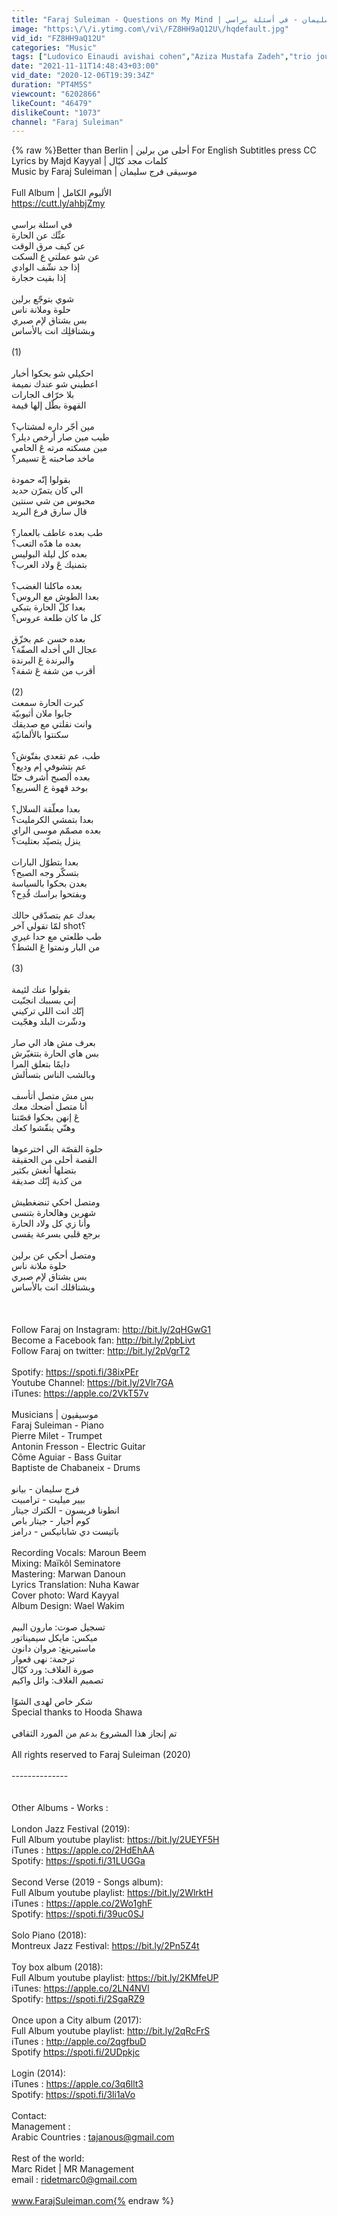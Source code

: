 ```yaml
---
title: "Faraj Suleiman - Questions on My Mind | فرج سليمان - في أسئلة براسي"
image: "https:\/\/i.ytimg.com\/vi\/FZ8HH9aQ12U\/hqdefault.jpg"
vid_id: "FZ8HH9aQ12U"
categories: "Music"
tags: ["‏Ludovico Einaudi avishai cohen","Aziza Mustafa Zadeh","trio joubran"]
date: "2021-11-11T14:48:43+03:00"
vid_date: "2020-12-06T19:39:34Z"
duration: "PT4M5S"
viewcount: "6202866"
likeCount: "46479"
dislikeCount: "1073"
channel: "Faraj Suleiman"
---
```

{% raw %}Better than Berlin | أحلى من برلين                                                                  For English Subtitles press CC<br />Lyrics by Majd Kayyal | كلمات مجد كيّال<br />Music by Faraj Suleiman | موسيقى فرج سليمان  <br /><br />Full Album | الألبوم الكامل <br /><a rel="nofollow" target="blank" href="https://cutt.ly/ahbjZmy">https://cutt.ly/ahbjZmy</a> <br /><br />في اسئلة براسي<br />عنِّك عن الحارة<br />عن كيف مرق الوقت<br />عن شو عملتي ع السكت<br />إذا جد نشّف الوادي<br />إذا بقيت حجارة<br /> <br />شوي بتوجّع برلين<br />حلوة وملانة ناس<br />بس بشتاق لإم صبري<br />وبشتاقلِك انت بالأساس<br /> <br />(1)<br /> <br />احكيلي شو بحكوا أخبار<br />اعطيني شو عندك نميمة<br />بلا خرّاف الجارات<br />القهوة بطّل إلها قيمة<br /> <br />مين أجّر داره لمشتاپ؟<br />طيب مين صار أرخص ديلر؟<br />مين مسكته مرته عَ الحامي<br />ماخد صاحبته عَ تسيمر؟<br /> <br />بقولوا إنّه حمودة<br />الي كان يتمرّن حديد<br />محبوس من شي سنتين<br />قال سارق فرع البريد<br /> <br />طب بعده عاطف بالعمار؟<br />بعده ما هدّه التعب؟<br />بعده كل ليلة البوليس<br />بتمنيك عَ ولاد العرب؟<br /> <br />بعده ماكلنا الغضب؟<br />بعدا الطوش مع الروس؟<br />بعدا كلّ الحارة بتبكي<br />كل ما كان طلعة عروس؟<br /> <br />بعده حسن عم بخزّق<br />عجال الي أخدله الصفّة؟<br />والبرندة عَ البرندة<br />أقرب من شفة عَ شفة؟<br /> <br />(2)<br />كبرت الحارة سمعت<br />جابوا ملان أثيوبيّة<br />وانت نقلتي مع صديقك<br />سكنتوا بالألمانيّة<br /> <br />طب، عم تقعدي بفتّوش؟<br />عم بتشوفي إم وديع؟<br />بعده ألصبح أشرف حنّا<br />بوخد قهوة ع السريع؟<br /> <br />بعدا معلّقة السلال؟<br />بعدا بتمشي الكرمليت؟<br />بعده مصمّم موسى الراي<br />ينزل يتصيّد بعتليت؟<br /> <br />بعدا بتطوّل البارات<br />بتسكّر وجه الصبح؟<br />بعدن بحكوا بالسياسة<br />وبفتحوا براسك قُدِح؟<br /> <br />بعدك عم بتصدّقي حالك<br />لمّا تقولي آخر shot؟<br />طب طلعتي مع حدا غيري<br />من البار ونمتوا عَ الشط؟<br /> <br />(3)<br /> <br />بقولوا عنك لئيمة<br />إني بسببك انجنّيت<br />إنّك انت اللي تركيني<br />ودشّرت البلد وهجّيت<br /> <br />بعرف مش هاد الي صار<br />بس هاي الحارة بتتغيّرش<br />دايمًا بتعلق المرا<br />وبالشب الناس بتسألش<br /> <br />بس مش متصل أتأسف<br />أنا متصل أضحك معك<br />عَ إنهن بحكوا قصّتنا<br />وهنّي ينقّشوا كعك<br /> <br />حلوة القصّة الي اخترعوها<br />القصة أحلى من الحقيقة<br />بتضلها أنغش بكثير<br />من كذبة إنّك صديقة<br /> <br />ومتصل احكي تنضغطيش<br />شهرين وهالحارة بتنسى<br />وأنا زي كل ولاد الحارة<br />برجع قلبي بسرعة يقسى<br /> <br />ومتصل أحكي عن برلين<br />حلوة ملانة ناس<br />بس بشتاق لإم صبري<br />وبشتاقلك انت بالأساس<br /><br /><br /><br />Follow Faraj on Instagram: <a rel="nofollow" target="blank" href="http://bit.ly/2qHGwG1">http://bit.ly/2qHGwG1</a><br />Become a Facebook fan: <a rel="nofollow" target="blank" href="http://bit.ly/2pbLivt">http://bit.ly/2pbLivt</a><br />Follow Faraj on twitter: <a rel="nofollow" target="blank" href="http://bit.ly/2pVgrT2">http://bit.ly/2pVgrT2</a><br /><br />Spotify: <a rel="nofollow" target="blank" href="https://spoti.fi/38ixPEr">https://spoti.fi/38ixPEr</a><br />Youtube Channel: <a rel="nofollow" target="blank" href="https://bit.ly/2Vlr7GA">https://bit.ly/2Vlr7GA</a><br />iTunes: <a rel="nofollow" target="blank" href="https://apple.co/2VkT57v">https://apple.co/2VkT57v</a><br /><br />Musicians | موسيقيون<br />Faraj Suleiman - Piano<br />Pierre Milet - Trumpet <br />Antonin Fresson - Electric Guitar<br />Côme Aguiar - Bass Guitar<br />Baptiste de Chabaneix - Drums<br /><br />فرج سليمان - بيانو<br />بيير ميليت - ترامبيت<br />انطونا فريسون - الكترك جيتار<br />كوم أجيار - جيتار باص<br />باتيست دي شابانيكس - درامز<br /><br />Recording Vocals: Maroun Beem<br />Mixing: Maïkôl Seminatore<br />Mastering: Marwan Danoun<br />Lyrics Translation: Nuha Kawar<br />Cover photo: Ward Kayyal<br />Album Design: Wael Wakim<br /><br />تسجيل صوت: مارون البيم<br />ميكس: مايكل سيميناتور<br />ماستيرينغ: مروان دانون<br />ترجمة: نهى قعوار<br />صورة الغلاف: ورد كيّال<br />تصميم الغلاف: وائل واكيم<br /><br />شكر خاص لهدى الشوّا<br />Special thanks to Hooda Shawa<br /><br />تم إنجاز هذا المشروع بدعم من المورد الثقافي<br /><br />All rights reserved to Faraj Suleiman (2020)<br /><br />--------------<br /><br /><br />Other Albums - Works : <br /><br />London Jazz Festival (2019):<br />Full Album youtube playlist:         <a rel="nofollow" target="blank" href="https://bit.ly/2UEYF5H">https://bit.ly/2UEYF5H</a><br />iTunes :             <a rel="nofollow" target="blank" href="https://apple.co/2HdEhAA">https://apple.co/2HdEhAA</a><br />Spotify:        <a rel="nofollow" target="blank" href="https://spoti.fi/31LUGGa">https://spoti.fi/31LUGGa</a><br /><br />Second Verse (2019 - Songs album): <br />Full Album youtube playlist:  <a rel="nofollow" target="blank" href="https://bit.ly/2WlrktH">https://bit.ly/2WlrktH</a><br />iTunes :       <a rel="nofollow" target="blank" href="https://apple.co/2Wo1ghF">https://apple.co/2Wo1ghF</a><br />Spotify:       <a rel="nofollow" target="blank" href="https://spoti.fi/39uc0SJ">https://spoti.fi/39uc0SJ</a><br /><br />Solo Piano (2018):<br />Montreux Jazz Festival:   <a rel="nofollow" target="blank" href="https://bit.ly/2Pn5Z4t">https://bit.ly/2Pn5Z4t</a><br /><br />Toy box album (2018):<br />Full Album youtube playlist:  <a rel="nofollow" target="blank" href="https://bit.ly/2KMfeUP">https://bit.ly/2KMfeUP</a><br />iTunes:       <a rel="nofollow" target="blank" href="https://apple.co/2LN4NVl">https://apple.co/2LN4NVl</a><br />Spotify:       <a rel="nofollow" target="blank" href="https://spoti.fi/2SgaRZ9">https://spoti.fi/2SgaRZ9</a><br /><br />Once upon a City album (2017):<br />Full Album youtube playlist:  <a rel="nofollow" target="blank" href="http://bit.ly/2qRcFrS">http://bit.ly/2qRcFrS</a><br />iTunes :       <a rel="nofollow" target="blank" href="http://apple.co/2qgfbuD">http://apple.co/2qgfbuD</a><br />Spotify       <a rel="nofollow" target="blank" href="https://spoti.fi/2UDpkjc">https://spoti.fi/2UDpkjc</a>   <br /> <br />Login (2014):<br />iTunes :       <a rel="nofollow" target="blank" href="https://apple.co/3q6llt3">https://apple.co/3q6llt3</a><br />Spotify:       <a rel="nofollow" target="blank" href="https://spoti.fi/3li1aVo">https://spoti.fi/3li1aVo</a><br /><br />Contact:<br />Management : <br />Arabic Countries : tajanous@gmail.com<br /><br />Rest of the world:<br />Marc Ridet | MR Management<br />email : ridetmarc0@gmail.com<br /><br />www.FarajSuleiman.com{% endraw %}
